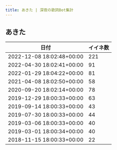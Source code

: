 ```yaml
---
title: あきた | 深夜の歌詞Bot集計
---
```

## あきた

|日付|イイネ数|
|-|-|
|2022-12-08 18:02:48+00:00|221|
|2022-04-30 18:02:41+00:00|91|
|2022-01-29 18:04:22+00:00|81|
|2021-04-08 18:02:50+00:00|58|
|2020-09-20 18:02:14+00:00|78|
|2019-12-29 18:00:33+00:00|63|
|2019-09-14 18:00:33+00:00|43|
|2019-07-30 18:00:33+00:00|44|
|2019-03-06 18:00:33+00:00|40|
|2019-03-01 18:00:34+00:00|40|
|2018-11-15 18:00:33+00:00|22|
